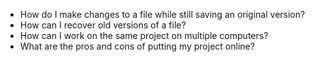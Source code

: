 - How do I make changes to a file while still saving an original version?
- How can I recover old versions of a file?
- How can I work on the same project on multiple computers? 
- What are the pros and cons of putting my project online? 
